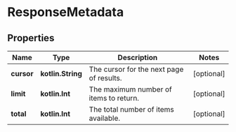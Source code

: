 
# ResponseMetadata

## Properties
Name | Type | Description | Notes
------------ | ------------- | ------------- | -------------
**cursor** | **kotlin.String** | The cursor for the next page of results. |  [optional]
**limit** | **kotlin.Int** | The maximum number of items to return. |  [optional]
**total** | **kotlin.Int** | The total number of items available. |  [optional]



